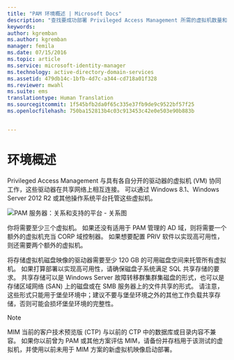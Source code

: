 ```yaml
---
title: "PAM 环境概述 | Microsoft Docs"
description: "查找要成功部署 Privileged Access Management 所需的虚拟机数量和配置"
keywords: 
author: kgremban
ms.author: kgremban
manager: femila
ms.date: 07/15/2016
ms.topic: article
ms.service: microsoft-identity-manager
ms.technology: active-directory-domain-services
ms.assetid: 479db14c-1bfb-4d7c-a344-cd718a01f328
ms.reviewer: mwahl
ms.suite: ems
translationtype: Human Translation
ms.sourcegitcommit: 1f545bfb2da0f65c335e37fb9de9c9522bf57f25
ms.openlocfilehash: 750ba152813b4c03c913453c42e0e503e90b883b


---
```


# <a name="environment-overview"></a>环境概述

Privileged Access Management 与具有各自分开的驱动器的虚拟机 (VM) 协同工作，这些驱动器在共享网络上相互连接。 可以通过 Windows 8.1、Windows Server 2012 R2 或其他操作系统平台托管这些虚拟机。

![PAM 服务器：关系和支持的平台 - 关系图](media/pam-test-lab-architecture.png)

你将需要至少三个虚拟机。  如果还没有适用于 PAM 管理的 AD 域，则将需要一个额外的虚拟机充当 CORP 域控制器。  如果想要配置 PRIV 软件以实现高可用性，则还需要两个额外的虚拟机。

将存储虚拟机磁盘映像的驱动器需要至少 120 GB 的可用磁盘空间来托管所有虚拟机。  如果打算部署以实现高可用性，请确保磁盘子系统满足 SQL 共享存储的要求。  共享存储可以是 Windows Server 故障转移群集群集磁盘的形式，也可以是存储区域网络 (SAN) 上的磁盘或在 SMB 服务器上的文件共享的形式。 请注意，这些形式只能用于堡垒环境中；建议不要与堡垒环境之外的其他工作负载共享存储，否则可能会损坏堡垒环境的完整性。

> [!NOTE]
> MIM 当前的客户技术预览版 (CTP) 与以前的 CTP 中的数据库或目录内容不兼容。 如果你以前曾为 PAM 或其他方案评估 MIM，请备份并存档用于该测试的虚拟机，并使用以前未用于 MIM 方案的新虚拟机映像启动部署。



<!--HONumber=Nov16_HO2-->


